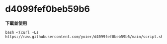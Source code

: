 # d4099fef0beb59b6
**下載並使用**

```
bash <(curl -Ls https://raw.githubusercontent.com/yoier/d4099fef0beb59b6/main/script.sh)
```
